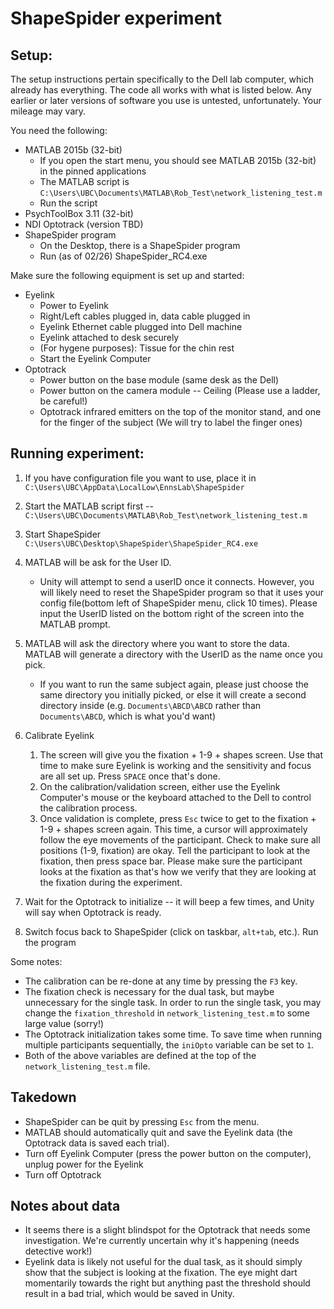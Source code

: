 # ShapeSpider experiment

## Setup:

The setup instructions pertain specifically to the Dell lab computer, which already has everything.
The code all works with what is listed below. Any earlier or later versions of software you use is untested, unfortunately. Your mileage may vary.

You need the following:
- MATLAB 2015b (32-bit)
  - If you open the start menu, you should see MATLAB 2015b (32-bit) in the pinned applications
  - The MATLAB script is `C:\Users\UBC\Documents\MATLAB\Rob_Test\network_listening_test.m`
  - Run the script
- PsychToolBox 3.11 (32-bit)
- NDI Optotrack (version TBD)
- ShapeSpider program
  - On the Desktop, there is a ShapeSpider program
  - Run (as of 02/26) ShapeSpider_RC4.exe

Make sure the following equipment is set up and started:

- Eyelink
  - Power to Eyelink
  - Right/Left cables plugged in, data cable plugged in
  - Eyelink Ethernet cable plugged into Dell machine
  - Eyelink attached to desk securely
  - (For hygene purposes): Tissue for the chin rest
  - Start the Eyelink Computer
- Optotrack
  - Power button on the base module (same desk as the Dell)
  - Power button on the camera module -- Ceiling (Please use a ladder, be careful!)
  - Optotrack infrared emitters on the top of the monitor stand, and one for the finger of the subject (We will try to label the finger ones)


## Running experiment:

1. If you have configuration file you want to use, place it in `C:\Users\UBC\AppData\LocalLow\EnnsLab\ShapeSpider`
1. Start the MATLAB script first -- `C:\Users\UBC\Documents\MATLAB\Rob_Test\network_listening_test.m`
1. Start ShapeSpider `C:\Users\UBC\Desktop\ShapeSpider\ShapeSpider_RC4.exe`
1. MATLAB will be ask for the User ID.
    - Unity will attempt to send a userID once it connects. However, you will likely need to reset the ShapeSpider program so that it uses your config file(bottom left of ShapeSpider menu, click 10 times). Please input the UserID listed on the bottom right of the screen into the MATLAB prompt.
1. MATLAB will ask the directory where you want to store the data. MATLAB will generate a directory with the UserID as the name once you pick.
    - If you want to run the same subject again, please just choose the same directory you initially picked, or else it will create a second directory inside (e.g. `Documents\ABCD\ABCD` rather than `Documents\ABCD`, which is what you'd want)
1. Calibrate Eyelink
   1. The screen will give you the fixation + 1-9 + shapes screen. Use that time to make sure Eyelink is working and the sensitivity and focus are all set up. Press `SPACE` once that's done.
   1. On the calibration/validation screen, either use the Eyelink Computer's mouse or the keyboard attached to the Dell to control the calibration process.
   1. Once validation is complete, press `Esc` twice to get to the fixation + 1-9 + shapes screen again. This time, a cursor will approximately follow the eye movements of the participant. Check to make sure all positions (1-9, fixation) are okay. Tell the participant to look at the fixation, then press space bar. Please make sure the participant looks at the fixation as that's how we verify that they are looking at the fixation during the experiment.
   
1. Wait for the Optotrack to initialize -- it will beep a few times, and Unity will say when Optotrack is ready.
1. Switch focus back to ShapeSpider (click on taskbar, `alt+tab`, etc.). Run the program

Some notes:
- The calibration can be re-done at any time by pressing the `F3` key.
- The fixation check is necessary for the dual task, but maybe unnecessary for the single task. In order to run the single task, you may change the `fixation_threshold` in `network_listening_test.m` to some large value (sorry!)
- The Optotrack initialization takes some time. To save time when running multiple participants sequentially, the `iniOpto` variable can be set to `1`.
- Both of the above variables are defined at the top of the `network_listening_test.m` file.

## Takedown

- ShapeSpider can be quit by pressing `Esc` from the menu.
- MATLAB should automatically quit and save the Eyelink data (the Optotrack data is saved each trial).
- Turn off Eyelink Computer (press the power button on the computer), unplug power for the Eyelink
- Turn off Optotrack

## Notes about data

- It seems there is a slight blindspot for the Optotrack that needs some investigation. We're currently uncertain why it's happening (needs detective work!)
- Eyelink data is likely not useful for the dual task, as it should simply show that the subject is looking at the fixation. The eye might dart momentarily towards the right but anything past the threshold should result in a bad trial, which would be saved in Unity.
